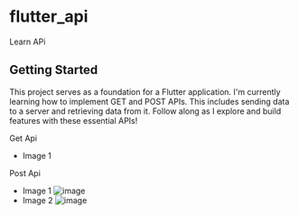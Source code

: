# flutter_api

Learn APi

## Getting Started

This project serves as a foundation for a Flutter application. I'm currently learning how to implement GET and POST APIs. This includes sending data to a server and retrieving data from it. Follow along as I explore and build features with these essential APIs!


Get Api

- Image 1
  
Post Api 

- Image 1
  ![image](https://github.com/user-attachments/assets/efe86cd4-ed94-4eb9-a819-e92a259898d4)
- Image 2
  ![image](https://github.com/user-attachments/assets/25b8ed6c-7d3d-47b3-a574-d0e03623fb5a)



